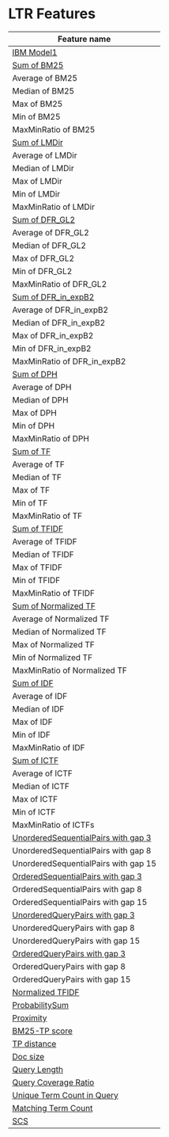 # LTR Features
|Feature name                                    |
|-------------------------------------------------|
|[IBM Model1](../src/main/java/io/anserini/ltr/feature/IbmModel1.java)      
|[Sum of BM25](../src/main/java/io/anserini/ltr/feature/BM25Stat.java)
|Average of BM25
|Median of BM25
|Max of BM25 
|Min of BM25 
|MaxMinRatio of BM25 
|[Sum of LMDir](../src/main/java/io/anserini/ltr/feature/LmDirStat.java)  
|Average of LMDir 
|Median of LMDir 
|Max of LMDir 
|Min of LMDir 
|MaxMinRatio of LMDir
| [Sum of DFR\_GL2](../src/main/java/io/anserini/ltr/feature/DfrGl2Stat.java)  
| Average of DFR\_GL2 
| Median of DFR\_GL2 
| Max of DFR\_GL2 
| Min of DFR\_GL2 
| MaxMinRatio of DFR\_GL2 
| [Sum of DFR\_in\_expB2](../src/main/java/io/anserini/ltr/feature/DfrInExpB2Stat.java)
| Average of DFR\_in\_expB2 
| Median of DFR\_in\_expB2 
| Max of DFR\_in\_expB2 
| Min of DFR\_in\_expB2 
| MaxMinRatio of DFR\_in\_expB2 
| [Sum of DPH](../src/main/java/io/anserini/ltr/feature/DphStat.java)
| Average of DPH 
| Median of DPH 
| Max of DPH 
| Min of DPH 
| MaxMinRatio of DPH 
| [Sum of TF](../src/main/java/io/anserini/ltr/feature/TfStat.java)  
| Average of TF 
| Median of TF 
| Max of TF 
| Min of TF 
| MaxMinRatio of TF 
| [Sum of TFIDF](../src/main/java/io/anserini/ltr/feature/TfIdfStat.java)  
| Average of TFIDF 
| Median of TFIDF 
| Max of TFIDF 
| Min of TFIDF 
| MaxMinRatio of TFIDF 
| [Sum of Normalized TF](../src/main/java/io/anserini/ltr/feature/NormalizedTfStat.java)  
| Average of Normalized TF 
| Median of Normalized TF 
| Max of Normalized TF 
| Min of Normalized TF 
| MaxMinRatio of Normalized TF 
| [Sum of IDF](../src/main/java/io/anserini/ltr/feature/IdfStat.java)  
| Average of IDF 
| Median of IDF 
| Max of IDF 
| Min of IDF 
| MaxMinRatio of IDF 
| [Sum of ICTF](../src/main/java/io/anserini/ltr/feature/IcTfStat.java)  
| Average of ICTF 
| Median of ICTF 
| Max of ICTF 
| Min of ICTF 
| MaxMinRatio of ICTFs 
| [UnorderedSequentialPairs with gap 3](../src/main/java/io/anserini/ltr/feature/UnorderedSequentialPairs.java) 
| UnorderedSequentialPairs with gap 8
| UnorderedSequentialPairs with gap 15
| [OrderedSequentialPairs with gap 3](../src/main/java/io/anserini/ltr/feature/OrderedSequentialPairs.java)
| OrderedSequentialPairs with gap 8
| OrderedSequentialPairs with gap 15
| [UnorderedQueryPairs with gap 3](../src/main/java/io/anserini/ltr/feature/UnorderedQueryPairs.java)
| UnorderedQueryPairs with gap 8
| UnorderedQueryPairs with gap 15
| [OrderedQueryPairs with gap 3](../src/main/java/io/anserini/ltr/feature/OrderedQueryPairs.java)
| OrderedQueryPairs with gap 8
| OrderedQueryPairs with gap 15
| [Normalized TFIDF](../src/main/java/io/anserini/ltr/feature/NormalizedTfIdf.java) 
| [ProbabilitySum](../src/main/java/io/anserini/ltr/feature/ProbalitySum.java) 
| [Proximity](../src/main/java/io/anserini/ltr/feature/Proximity.java) 
| [BM25-TP score](../src/main/java/io/anserini/ltr/feature/TpScore.java)
| [TP distance](../src/main/java/io/anserini/ltr/feature/TpDist.java)  
| [Doc size](../src/main/java/io/anserini/ltr/feature/DocSize.java)
| [Query Length](../src/main/java/io/anserini/ltr/feature/QueryLength.java)  
| [Query Coverage Ratio](../src/main/java/io/anserini/ltr/feature/QueryCoverageRatio.java)  
| [Unique Term Count in Query](../src/main/java/io/anserini/ltr/feature/UniqueTermCount.java) 
| [Matching Term Count](../src/main/java/io/anserini/ltr/feature/MatchingTermCount.java) 
| [SCS](../src/main/java/io/anserini/ltr/feature/SCS.java) 